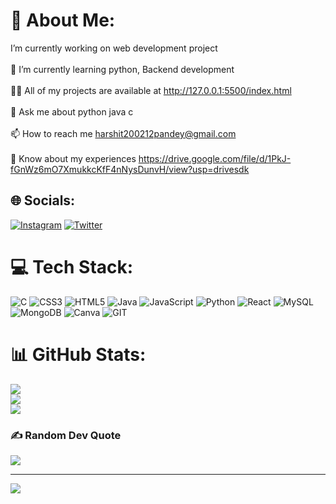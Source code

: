 # 💫 About Me:
 I’m currently working on web development project<br><br>🌱 I’m currently learning python, Backend development<br><br>👨‍💻 All of my projects are available at http://127.0.0.1:5500/index.html<br><br>💬 Ask me about python java c<br><br>📫 How to reach me harshit200212pandey@gmail.com<br><br>📄 Know about my experiences https://drive.google.com/file/d/1PkJ-fGnWz6mO7XmukkcKfF4nNysDunvH/view?usp=drivesdk


## 🌐 Socials:
[![Instagram](https://img.shields.io/badge/Instagram-%23E4405F.svg?logo=Instagram&logoColor=white)](https://instagram.com/harshitpandey02) [![Twitter](https://img.shields.io/badge/Twitter-%231DA1F2.svg?logo=Twitter&logoColor=white)](https://twitter.com/@Harshit46383728) 

# 💻 Tech Stack:
![C](https://img.shields.io/badge/c-%2300599C.svg?style=for-the-badge&logo=c&logoColor=white) ![CSS3](https://img.shields.io/badge/css3-%231572B6.svg?style=for-the-badge&logo=css3&logoColor=white) ![HTML5](https://img.shields.io/badge/html5-%23E34F26.svg?style=for-the-badge&logo=html5&logoColor=white) ![Java](https://img.shields.io/badge/java-%23ED8B00.svg?style=for-the-badge&logo=openjdk&logoColor=white) ![JavaScript](https://img.shields.io/badge/javascript-%23323330.svg?style=for-the-badge&logo=javascript&logoColor=%23F7DF1E) ![Python](https://img.shields.io/badge/python-3670A0?style=for-the-badge&logo=python&logoColor=ffdd54) ![React](https://img.shields.io/badge/react-%2320232a.svg?style=for-the-badge&logo=react&logoColor=%2361DAFB) ![MySQL](https://img.shields.io/badge/mysql-%2300000f.svg?style=for-the-badge&logo=mysql&logoColor=white) ![MongoDB](https://img.shields.io/badge/MongoDB-%234ea94b.svg?style=for-the-badge&logo=mongodb&logoColor=white) ![Canva](https://img.shields.io/badge/Canva-%2300C4CC.svg?style=for-the-badge&logo=Canva&logoColor=white) ![GIT](https://img.shields.io/badge/Git-fc6d26?style=for-the-badge&logo=git&logoColor=white)
# 📊 GitHub Stats:
![](https://github-readme-stats.vercel.app/api?username=harshitpnd12&theme=dark&hide_border=false&include_all_commits=false&count_private=false)<br/>
![](https://github-readme-streak-stats.herokuapp.com/?user=harshitpnd12&theme=dark&hide_border=false)<br/>
![](https://github-readme-stats.vercel.app/api/top-langs/?username=harshitpnd12&theme=dark&hide_border=false&include_all_commits=false&count_private=false&layout=compact)

### ✍️ Random Dev Quote
![](https://quotes-github-readme.vercel.app/api?type=horizontal&theme=radical)

---
[![](https://visitcount.itsvg.in/api?id=harshitpnd12&icon=0&color=0)](https://visitcount.itsvg.in)

<!-- Proudly created with GPRM ( https://gprm.itsvg.in ) -->
